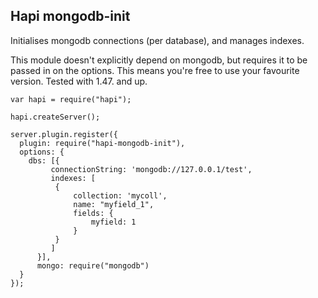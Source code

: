 Hapi mongodb-init
---

Initialises mongodb connections (per database), and manages indexes.

This module doesn't explicitly depend on mongodb, but requires it to be passed in on the options. This means you're free to use your favourite version. Tested with 1.47. and up.

```
var hapi = require("hapi");

hapi.createServer();

server.plugin.register({
  plugin: require("hapi-mongodb-init"),
  options: {
    dbs: [{
         connectionString: 'mongodb://127.0.0.1/test',
         indexes: [
          {
              collection: 'mycoll',
              name: "myfield_1",
              fields: {
                  myfield: 1
              }
          }
         ]
      }],
      mongo: require("mongodb")
  }
});

```
